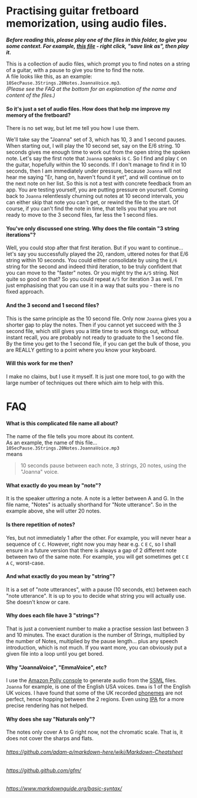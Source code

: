 Practising guitar fretboard memorization, using audio files.
=======
***Before reading this, please play one of the files in this folder, to give you some context. For example, [this file][5] - right click, "save link as", then play it.***  

This is a collection of audio files, which prompt you to find notes on a string of a guitar, with a pause to give you time to find the note.  
A file looks like this, as an example: `10SecPause.3Strings.20Notes.JoannaVoice.mp3`.   
*(Please see the FAQ at the bottom for an explanation of the name and content of the files.)*  

#### So it's just a set of audio files. How does that help me improve my memory of the fretboard?
There is no set way, but let me tell you how I use them.  

We'll take say the "Joanna" set of 3, which has 10, 3 and 1 second pauses.
When starting out, I will play the 10 second set, say on the E/6 string. 10 seconds gives me enough time to work out from the open string the spoken note. Let's say the first note that `Joanna` speaks is `C`. So I find and play `C` on the guitar, hopefully within the 10 seconds. If I don't manage to find it in 10 seconds, then I am immediately under pressure, because `Joanna` will not hear me saying "Er, hang on, haven't found it yet", and will continue on to the next note on her list. So this is not a test with concrete feedback from an app. You are testing yourself, you are putting pressure on yourself. Coming back to `Joanna` relentlessly churning out notes at 10 second intervals, you can either skip that note you can't get, or rewind the file to the start. Of course, if you can't find the note in time, that tells you that you are not ready to move to the 3 second files, far less the 1 second files. 
#### You've only discussed one string. Why does the file contain "3 string iterations"?
Well, you could stop after that first iteration. But if you want to continue... let's say you successfully played the 20, random, uttered notes for that E/6 string within 10 seconds. You could either consolidate by using the `E/6` string for the second and indeed third iteration, to be truly confident that you can move to the "faster" notes. Or you might try the `A/5` string. Not quite so good on that? So you could repeat `A/5` for iteration 3 as well. I'm just emphasising that you can use it in a way that suits you - there is no fixed approach.
#### And the 3 second and 1 second files?
This is the same principle as the 10 second file. Only now `Joanna` gives you a shorter gap to play the notes. Then if you cannot yet succeed with the 3 second file, which still gives you a little time to work things out, without instant recall, you are probably not ready to graduate to the 1 second file.  
By the time you get to the 1 second file, if you can get the bulk of those, you are REALLY getting to a point where you know your keyboard. 
#### Will this work for me then?
I make no claims, but I use it myself.
It is just one more tool, to go with the large number of techniques out there which aim to help with this.

FAQ
===
#### What is this complicated file name all about?
The name of the file tells you more about its content.  
As an example, the name of this file...  
`10SecPause.3Strings.20Notes.JoannaVoice.mp3`  
means  
> 10 seconds pause between each note, 3 strings, 20 notes, using the "Joanna" voice.

#### What exactly do you mean by "note"?  
It is the speaker *uttering* a note. A note is a letter between A and G. In the file name, "Notes" is actually shorthand for "Note utterance". So in the example above, she will utter 20 notes.
#### Is there repetition of notes?
Yes, but not immediately 1 after the other. For example, you will never hear a sequence of `C` `C`. However, right now you may hear e.g. `C` `E` `C`, so I shall ensure in a future version that there is always a gap of 2 different note between two of the same note. For example, you will get sometimes get `C` `E` `A` `C`, worst-case.
#### And what exactly do you mean by "string"?  
It is a set of "note utterances", with a pause (10 seconds, etc) between each "note utterance". It is up to you to decide what string you will actually use. She doesn't know or care.
#### Why does each file have 3 "strings"?  
That is just a convenient number to make a practise session last between 3 and 10 minutes. The exact duration is the number of Strings, multiplied by the number of Notes, multiplied by the pause length... plus any speech introduction, which is not much. If you want more, you can obviously put a given file into a loop until you get bored.
#### Why "JoannaVoice", "EmmaVoice", etc?
I use the [Amazon Polly console][1] to generate audio from the [SSML][2] files. `Joanna` for example, is one of the English USA voices. `Emma` is 1 of the English UK voices. I have found that some of the UK recorded [phonemes][3] are not perfect, hence hopping between the 2 regions. Even using [IPA][4] for a more precise rendering has not helped.
#### Why does she say "Naturals only"?
The notes only cover A to G right now, not the chromatic scale. That is, it does not cover the sharps and flats. 

[1]: https://eu-west-2.console.aws.amazon.com/polly/home?region=eu-west-2
[2]: https://developer.amazon.com/en-US/docs/alexa/custom-skills/speech-synthesis-markup-language-ssml-reference.html
[3]: https://en.wikipedia.org/wiki/Phoneme
[4]: https://en.wikipedia.org/wiki/International_Phonetic_Alphabet
[5]: https://github.com/aadennis/PowerShell/raw/master/MusicTheory/SpeechFilesInMp3Format/10SecPause.3Strings.20Notes.JoannaVoice.mp3

###### https://github.com/adam-p/markdown-here/wiki/Markdown-Cheatsheet  
###### https://github.github.com/gfm/
###### https://www.markdownguide.org/basic-syntax/

